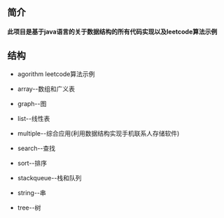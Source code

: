 ## 简介
#### 此项目是基于java语言的关于数据结构的所有代码实现以及leetcode算法示例

## 结构
* agorithm leetcode算法示例

* array--数组和广义表

* graph--图

* list--线性表

* multiple--综合应用(利用数据结构实现手机联系人存储软件)

* search--查找

* sort--排序

* stackqueue--栈和队列

* string--串

* tree--树
